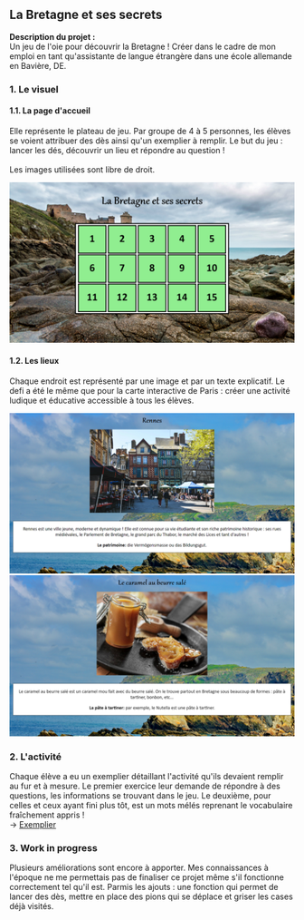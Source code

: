## La Bretagne et ses secrets

**Description du projet :**
<br>
Un jeu de l'oie pour découvrir la Bretagne ! Créer dans le cadre de mon emploi en tant qu'assistante de langue étrangère dans une école allemande en Bavière, DE.
<br>

### 1. Le visuel
#### 1.1. La page d'accueil

Elle représente le plateau de jeu. Par groupe de 4 à 5 personnes, les élèves se voient attribuer des dès ainsi qu'un exemplier à remplir. Le but du jeu : lancer les dés, découvrir 
un lieu et répondre au question !
<br><br>
Les images utilisées sont libre de droit.
<br>

<img src="images/bretagne/accueil_bretagne.png"/>

#### 1.2. Les lieux

Chaque endroit est représenté par une image et par un texte explicatif. Le defi a été le même que pour la carte interactive de Paris : créer une activité ludique et éducative 
accessible à tous les élèves. 

<img src="images/bretagne/page_une_bretagne.png"/>
<img src="images/bretagne/page_deux_bretagne.png"/>

### 2. L'activité

Chaque élève a eu un exemplier détaillant l'activité qu'ils devaient remplir au fur et à mesure. Le premier exercice leur demande de répondre à des questions, les informations se trouvant dans le jeu. Le deuxième, pour celles et ceux ayant fini plus tôt, est un mots mélés reprenant le vocabulaire fraîchement appris !
<br>
-> [Exemplier](/pdf/handout_bretagne.pdf)

### 3. Work in progress

Plusieurs améliorations sont encore à apporter. Mes connaissances à l'époque ne me permettais pas de finaliser ce projet même s'il fonctionne correctement tel qu'il est. Parmis 
les ajouts : une fonction qui permet de lancer des dès, mettre en place des pions qui se déplace et griser les cases déjà visités.
